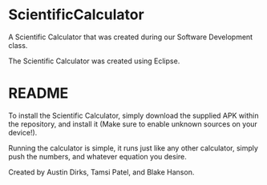 # ScientificCalculator
A Scientific Calculator that was created during our Software Development class.

The Scientific Calculator was created using Eclipse.


# README
To install the Scientific Calculator, simply download the supplied APK within the repository, and install it (Make sure to enable unknown sources on your device!).

Running the calculator is simple, it runs just like any other calculator, simply push the numbers, and whatever equation you desire.

Created by Austin Dirks, Tamsi Patel, and Blake Hanson.
